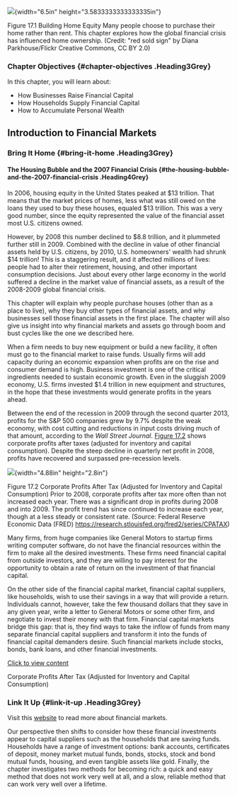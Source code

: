 ![](media/rId20.jpeg){width="6.5in" height="3.5833333333333335in"}

Figure 17.1 Building Home Equity Many people choose to purchase their
home rather than rent. This chapter explores how the global financial
crisis has influenced home ownership. (Credit: "red sold sign" by Diana
Parkhouse/Flickr Creative Commons, CC BY 2.0)

### Chapter Objectives {#chapter-objectives .Heading3Grey}

In this chapter, you will learn about:

-   How Businesses Raise Financial Capital
-   How Households Supply Financial Capital
-   How to Accumulate Personal Wealth

## Introduction to Financial Markets

### Bring It Home {#bring-it-home .Heading3Grey}

#### The Housing Bubble and the 2007 Financial Crisis {#the-housing-bubble-and-the-2007-financial-crisis .Heading4Grey}

In 2006, housing equity in the United States peaked at \$13 trillion.
That means that the market prices of homes, less what was still owed on
the loans they used to buy these houses, equaled \$13 trillion. This was
a very good number, since the equity represented the value of the
financial asset most U.S. citizens owned.

However, by 2008 this number declined to \$8.8 trillion, and it
plummeted further still in 2009. Combined with the decline in value of
other financial assets held by U.S. citizens, by 2010, U.S. homeowners'
wealth had shrunk \$14 trillion! This is a staggering result, and it
affected millions of lives: people had to alter their retirement,
housing, and other important consumption decisions. Just about every
other large economy in the world suffered a decline in the market value
of financial assets, as a result of the 2008-2009 global financial
crisis.

This chapter will explain why people purchase houses (other than as a
place to live), why they buy other types of financial assets, and why
businesses sell those financial assets in the first place. The chapter
will also give us insight into why financial markets and assets go
through boom and bust cycles like the one we described here.

When a firm needs to buy new equipment or build a new facility, it often
must go to the financial market to raise funds. Usually firms will add
capacity during an economic expansion when profits are on the rise and
consumer demand is high. Business investment is one of the critical
ingredients needed to sustain economic growth. Even in the sluggish 2009
economy, U.S. firms invested \$1.4 trillion in new equipment and
structures, in the hope that these investments would generate profits in
the years ahead.

Between the end of the recession in 2009 through the second quarter
2013, profits for the S&P 500 companies grew by 9.7% despite the weak
economy, with cost cutting and reductions in input costs driving much of
that amount, according to the *Wall Street Journal*. [Figure
17.2](#CNX_Econ_C17_006) shows corporate profits after taxes (adjusted
for inventory and capital consumption). Despite the steep decline in
quarterly net profit in 2008, profits have recovered and surpassed
pre-recession levels.

![](media/rId25.jpeg){width="4.88in" height="2.8in"}

Figure 17.2 Corporate Profits After Tax (Adjusted for Inventory and
Capital Consumption) Prior to 2008, corporate profits after tax more
often than not increased each year. There was a significant drop in
profits during 2008 and into 2009. The profit trend has since continued
to increase each year, though at a less steady or consistent rate.
(Source: Federal Reserve Economic Data (FRED)
https://research.stlouisfed.org/fred2/series/CPATAX)

Many firms, from huge companies like General Motors to startup firms
writing computer software, do not have the financial resources within
the firm to make all the desired investments. These firms need financial
capital from outside investors, and they are willing to pay interest for
the opportunity to obtain a rate of return on the investment of that
financial capital.

On the other side of the financial capital market, financial capital
suppliers, like households, wish to use their savings in a way that will
provide a return. Individuals cannot, however, take the few thousand
dollars that they save in any given year, write a letter to General
Motors or some other firm, and negotiate to invest their money with that
firm. Financial capital markets bridge this gap: that is, they find ways
to take the inflow of funds from many separate financial capital
suppliers and transform it into the funds of financial capital demanders
desire. Such financial markets include stocks, bonds, bank loans, and
other financial investments.

[Click to view
content](https://openstax.org/books/principles-microeconomics-3e/pages/17-introduction-to-financial-markets)

Corporate Profits After Tax (Adjusted for Inventory and Capital
Consumption)

### Link It Up {#link-it-up .Heading3Grey}

Visit this [website](http://openstax.org/l/marketoverview) to read more
about financial markets.

Our perspective then shifts to consider how these financial investments
appear to capital suppliers such as the households that are saving
funds. Households have a range of investment options: bank accounts,
certificates of deposit, money market mutual funds, bonds, stocks, stock
and bond mutual funds, housing, and even tangible assets like gold.
Finally, the chapter investigates two methods for becoming rich: a quick
and easy method that does not work very well at all, and a slow,
reliable method that can work very well over a lifetime.
